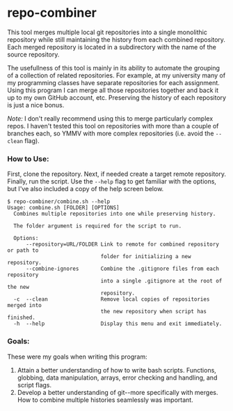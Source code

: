 # repo-combiner
This tool merges multiple local git repositories into a single monolithic 
repository while still maintaining the history from each combined repository.
Each merged repository is located in a subdirectory with the name of the source
repository.

The usefullness of this tool is mainly in its ability to automate the grouping
of a collection of related repositories. For example, at my university many of
my programming classes have separate repositories for each assignment. Using this
program I can merge all those repositories together and back it up to my own 
GitHub account, etc. Preserving the history of each repository is just a nice
bonus.

_Note:_ I don't really recommend using this to merge particularly complex repos.
I haven't tested this tool on repositories with more than a couple of branches 
each, so YMMV with more complex repositories (i.e. avoid the `--clean` flag).

### How to Use:
First, clone the repository. Next, if needed create a target remote repository.
Finally, run the script. Use the `--help` flag to get familiar with the options,
but I've also included a copy of the help screen below.
```
$ repo-combiner/combine.sh --help
Usage: combine.sh [FOLDER] [OPTIONS]
  Combines multiple repositories into one while preserving history.

  The folder argument is required for the script to run.

  Options:
      --repository=URL/FOLDER Link to remote for combined repository or path to
                              folder for initializing a new repository.
      --combine-ignores       Combine the .gitignore files from each repository
                              into a single .gitignore at the root of the new
                              repository.
  -c  --clean                 Remove local copies of repositories merged into
                              the new repository when script has finished.
  -h  --help                  Display this menu and exit immediately.
```

### Goals:
These were my goals when writing this program:
1. Attain a better understanding of how to write bash scripts. Functions, globbing,
data manipulation, arrays, error checking and handling, and script flags.
2. Develop a better understanding of git--more specifically with merges. How
to combine multiple histories seamlessly was important.